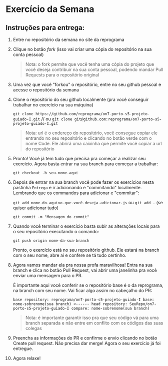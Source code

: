 # Exercício da Semana

## Instruções para entrega:

1. Entre no repositório da semana no site da reprograma

2. Clique no botão _fork_ (isso vai criar uma cópia do repositório na sua conta pessoal)
   > Nota: o fork permite que você tenha uma cópia do projeto que você deseja contribuir na sua conta pessoal, podendo mandar Pull Requests para o repositório original
3. Uma vez que você "forkou" o repositório, entre no seu github pessoal e acesse o repositório da semana

4. Clone o repositório do seu github localmente (pra você conseguir trabalhar no exercício na sua máquina)

   `git clone https://github.com/reprograma/on7-porto-s5-projeto-guiado-I.git`
   // ou
   `git clone git@github.com:reprograma/on7-porto-s5-projeto-guiado-I.git`

   > Nota: url é o endereço do repositório, você consegue copiar ele entrando no seu repositório e clicando no botão verde com o nome Code. Ele abrirá uma caixinha que permite você copiar a url do repositório

5. Pronto! Você já tem tudo que precisa pra começar a realizar seu exercício. Agora basta entrar na sua branch para começar a trabalhar:

   `git checkout -b seu-nome-aqui`

6. Depois de entrar na sua branch você pode fazer os exercícios nesta pastinha `Entrega` e ir adicionando e "commitando" localmente. Lembrando que os commandos para adicionar e "commitar":

   `git add nome-do-aquivo-que-você-deseja-adicionar.js` ou `git add .` (se quiser adicionar tudo)

   `git commit -m "Mensagem do commit"`

7. Quando você terminar o exercício basta subir as alterações locais para o seu repositório executando o comando:

   `git push origin nome-da-sua-branch`

   Pronto, o exercício está no seu repositório github. Ele estará na branch com o seu nome, abre aí e confere se tá tudo certinho.

8. Agora vamos mandar ela pra nossa profa maravilhosa! Entra na sua branch e clica no botão Pull Request, vai abrir uma janelinha pra você enviar uma mensagem para o PR.

   É importante aqui você conferir se o repositório base é o da reprograma, na branch com seu nome. Vai ficar algo assim no cabeçalho do PR:

   `base repository: reprograma/on7-porto-s5-projeto-guiado-I base: nome-sobrenome(sua branch) <------ head repository: SeuRepo/on7-porto-s5-projeto-guiado-I compare: nome-sobrenome(sua branch)`

   > Nota: é importante garantir isso pra que seu código vá para uma branch separada e não entre em conflito com os códigos das suas colegas

9. Preencha as informações do PR e confirme o envio clicando no botão Create pull request. Não precisa dar merge!
   Agora o seu exercício já foi entregue.

10. Agora relaxe!
